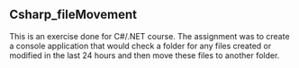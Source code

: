 ## Csharp_fileMovement

This is an exercise done for C#/.NET course. The assignment was to create a console application that would check a folder for any files created or modified in the last 24 hours and then move these files to another folder.
